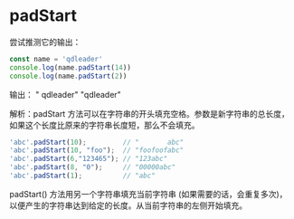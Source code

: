 # padStart

尝试推测它的输出：

```js
const name = 'qdleader'
console.log(name.padStart(14))
console.log(name.padStart(2))
```

输出：
"         qdleader"
"qdleader"


解析：padStart 方法可以在字符串的开头填充空格。参数是新字符串的总长度，如果这个长度比原来的字符串长度短，那么不会填充。



```js
'abc'.padStart(10);         // "       abc"
'abc'.padStart(10, "foo");  // "foofoofabc"
'abc'.padStart(6,"123465"); // "123abc"
'abc'.padStart(8, "0");     // "00000abc"
'abc'.padStart(1);          // "abc"
```

padStart() 方法用另一个字符串填充当前字符串 (如果需要的话，会重复多次)，以便产生的字符串达到给定的长度。从当前字符串的左侧开始填充。

